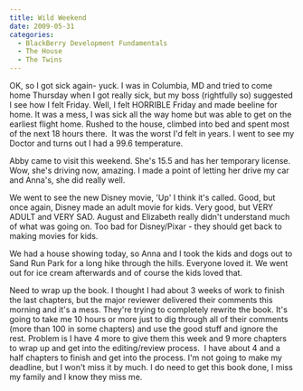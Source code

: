 ```yaml
---
title: Wild Weekend
date: 2009-05-31
categories: 
  - BlackBerry Development Fundamentals
  - The House
  - The Twins
---
```


OK, so I got sick again- yuck. I was in Columbia, MD and tried to come home Thursday when I got really sick, but my boss (rightfully so) suggested I see how I felt Friday. Well, I felt HORRIBLE Friday and made beeline for home. It was a mess, I was sick all the way home but was able to get on the earliest flight home. Rushed to the house, climbed into bed and spent most of the next 18 hours there.  It was the worst I'd felt in years. I went to see my Doctor and turns out I had a 99.6 temperature.

Abby came to visit this weekend. She's 15.5 and has her temporary license. Wow, she's driving now, amazing. I made a point of letting her drive my car and Anna's, she did really well.

We went to see the new Disney movie, 'Up' I think it's called. Good, but once again, Disney made an adult movie for kids. Very good, but VERY ADULT and VERY SAD. August and Elizabeth really didn't understand much of what was going on. Too bad for Disney/Pixar - they should get back to making movies for kids.

We had a house showing today, so Anna and I took the kids and dogs out to Sand Run Park for a long hike through the hills. Everyone loved it. We went out for ice cream afterwards and of course the kids loved that.

Need to wrap up the book. I thought I had about 3 weeks of work to finish the last chapters, but the major reviewer delivered their comments this morning and it's a mess. They're trying to completely rewrite the book. It's going to take me 10 hours or more just to dig through all of their comments (more than 100 in some chapters) and use the good stuff and ignore the rest. Problem is I have 4 more to give them this week and 9 more chapters to wrap up and get into the editing/review process.  I have about 4 and a half chapters to finish and get into the process. I'm not going to make my deadline, but I won't miss it by much. I do need to get this book done, I miss my family and I know they miss me.
